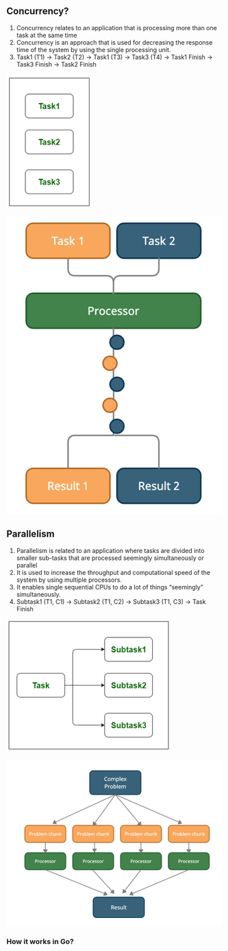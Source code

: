 ## Concurrency?

1. Concurrency relates to an application that is processing more than one task at the same time
2. Concurrency is an approach that is used for decreasing the response time of the system by using the single processing unit.
3. Task1 (T1) -> Task2 (T2) -> Task1 (T3) -> Task3 (T4) -> Task1 Finish -> Task3 Finish -> Task2 Finish

![Concurrency image](./dist/concurrency.png "Concurrency")

![Concurrency2 image](./dist/concurrency2.png "Concurrency2")

## Parallelism

1. Parallelism is related to an application where  tasks are divided into smaller sub-tasks that are processed seemingly simultaneously or parallel
2. It is used to increase the throughput and computational speed of the system by using multiple processors.
3. It enables single sequential CPUs to do a lot of things “seemingly” simultaneously.
4. Subtask1 (T1, C1) -> Subtask2 (T1, C2) -> Subtask3 (T1, C3) -> Task Finish

![Parallelism image](./dist/parallelism.png "Parallelism")

![Parallelism2 image](./dist/parallelism2.png "Parallelism2")

### How it works in Go?
